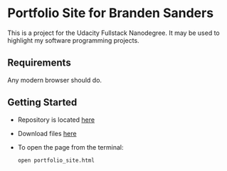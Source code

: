 # Portfolio Site for Branden Sanders

This is a project for the Udacity Fullstack Nanodegree. It may be used to
highlight my software programming projects.

## Requirements
Any modern browser should do.

## Getting Started
* Repository is located [here](https://github.com/colbeezy/portfolio_site)

* Download files [here](https://github.com/colbeezy/portfolio_site/archive/master.zip)

* To open the page from the terminal:

  `open portfolio_site.html`
